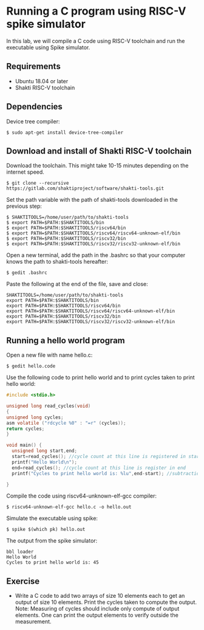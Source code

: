 Running a C program using RISC-V spike simulator
================================================
In this lab, we will compile a C code using RISC-V toolchain and run the executable using Spike simulator.

Requirements
------------
* Ubuntu 18.04 or later
* Shakti RISC-V toolchain


Dependencies
-----------
Device tree compiler:

    $ sudo apt-get install device-tree-compiler  



Download and install of Shakti RISC-V toolchain
-----------------------------------------------
Download the toolchain. This might take 10-15 minutes depending on the internet speed.  

    $ git clone --recursive https://gitlab.com/shaktiproject/software/shakti-tools.git  

Set the path variable with the path of shakti-tools downloaded in the previous step:

    $ SHAKTITOOLS=/home/user/path/to/shakti-tools
    $ export PATH=$PATH:$SHAKTITOOLS/bin
    $ export PATH=$PATH:$SHAKTITOOLS/riscv64/bin
    $ export PATH=$PATH:$SHAKTITOOLS/riscv64/riscv64-unknown-elf/bin
    $ export PATH=$PATH:$SHAKTITOOLS/riscv32/bin
    $ export PATH=$PATH:$SHAKTITOOLS/riscv32/riscv32-unknown-elf/bin

Open a new terminal, add the path in the .bashrc so that your computer knows the path to shakti-tools hereafter:

    $ gedit .bashrc

Paste the following at the end of the file, save and close:

    SHAKTITOOLS=/home/user/path/to/shakti-tools
    export PATH=$PATH:$SHAKTITOOLS/bin
    export PATH=$PATH:$SHAKTITOOLS/riscv64/bin
    export PATH=$PATH:$SHAKTITOOLS/riscv64/riscv64-unknown-elf/bin
    export PATH=$PATH:$SHAKTITOOLS/riscv32/bin
    export PATH=$PATH:$SHAKTITOOLS/riscv32/riscv32-unknown-elf/bin

Running a hello world program
-----------------------------
Open a new file with name hello.c:

    $ gedit hello.code

Use the following code to print hello world and to print cycles taken to print hello world:

```c
#include <stdio.h>

unsigned long read_cycles(void)
{
unsigned long cycles;
asm volatile ("rdcycle %0" : "=r" (cycles));
return cycles;
}

void main() {
  unsigned long start,end;
  start=read_cycles(); //cycle count at this line is registered in start
  printf("Hello World\n");
  end=read_cycles(); //cycle count at this line is register in end
  printf("Cycles to print hello world is: %lu",end-start); //subtraction gives the cycle count between two lines

}
```
Compile the code using riscv64-unknown-elf-gcc compiler:

    $ riscv64-unknown-elf-gcc hello.c -o hello.out

Simulate the executable using spike:

    $ spike $(which pk) hello.out

The output from the spike simulator:

```
bbl loader
Hello World
Cycles to print hello world is: 45
```

Exercise
--------
* Write a C code to add two arrays of size 10 elements each to get an output of size 10 elements. Print the cycles taken to compute the output.
Note: Measuring of cycles should include only compute of output elements. One can print the output elements to verify outside the measurement.
